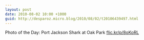 ```yaml
---
layout: post
date: 2010-08-02 10:00 +1000
guid: http://desparoz.micro.blog/2010/08/02/t20106439497.html
---
```

Photo of the Day: Port Jackson Shark at Oak Park [flic.kr/p/8oKoRL](http://flic.kr/p/8oKoRL)
